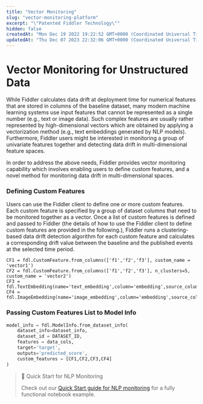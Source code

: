 ```yaml
---
title: "Vector Monitoring"
slug: "vector-monitoring-platform"
excerpt: "\"Patented Fiddler Technology\""
hidden: false
createdAt: "Mon Dec 19 2022 19:22:52 GMT+0000 (Coordinated Universal Time)"
updatedAt: "Thu Dec 07 2023 22:32:06 GMT+0000 (Coordinated Universal Time)"
---
```

# Vector Monitoring for Unstructured Data

While Fiddler calculates data drift at deployment time for numerical features that are stored in columns of the baseline dataset, many modern machine learning systems use input features that cannot be represented as a single number (e.g., text or image data). Such complex features are usually rather represented by high-dimensional vectors which are obtained by applying a vectorization method (e.g., text embeddings generated by NLP models). Furthermore, Fiddler users might be interested in monitoring a group of univariate features together and detecting data drift in multi-dimensional feature spaces.

In order to address the above needs, Fiddler provides vector monitoring capability which involves enabling users to define custom features, and a novel method for monitoring data drift in multi-dimensional spaces.

### Defining Custom Features

Users can use the Fiddler client to define one or more custom features. Each custom feature is specified by a group of dataset columns that need to be monitored together as a vector. Once a list of custom features is defined and passed to Fiddler (the details of how to use the Fiddler client to define custom features are provided in the following.), Fiddler runs a clustering-based data drift detection algorithm for each custom feature and calculates a corresponding drift value between the baseline and the published events at the selected time period.

```Text Python
CF1 = fdl.CustomFeature.from_columns(['f1','f2','f3'], custom_name = 'vector1')
CF2 = fdl.CustomFeature.from_columns(['f1','f2','f3'], n_clusters=5, custom_name = 'vector2')
CF3 = fdl.TextEmbedding(name='text_embedding',column='embedding',source_column='text')
CF4 = fdl.ImageEmbedding(name='image_embedding',column='embedding',source_column='image_url')
```

### Passing Custom Features List to Model Info

```python
model_info = fdl.ModelInfo.from_dataset_info(
    dataset_info=dataset_info,
    dataset_id = DATASET_ID,
    features = data_cols,
    target='target',
    outputs='predicted_score',
    custom_features = [CF1,CF2,CF3,CF4]
)
```

> 📘 Quick Start for NLP Monitoring
> 
> Check out our [Quick Start guide for NLP monitoring](doc:simple-nlp-monitoring-quick-start) for a fully functional notebook example.
